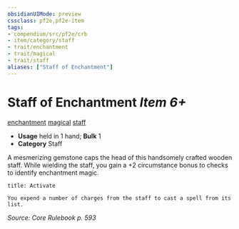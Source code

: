 ```yaml
---
obsidianUIMode: preview
cssclass: pf2e,pf2e-item
tags:
- compendium/src/pf2e/crb
- item/category/staff
- trait/enchantment
- trait/magical
- trait/staff
aliases: ["Staff of Enchantment"]
---
```

# Staff of Enchantment *Item 6+*  
[enchantment](../../../rules/traits/enchantment.md)  [magical](../../../rules/traits/magical.md)  [staff](../../../rules/traits/staff.md)  

- **Usage** held in 1 hand; **Bulk** 1
- **Category** Staff

A mesmerizing gemstone caps the head of this handsomely crafted wooden staff. While wielding the staff, you gain a +2 circumstance bonus to checks to identify enchantment magic.

```ad-embed-ability
title: Activate

You expend a number of charges from the staff to cast a spell from its list.
```

*Source: Core Rulebook p. 593*